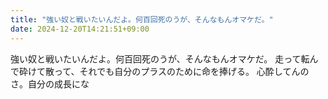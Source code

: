 ```yaml
---
title: "強い奴と戦いたいんだよ。何百回死のうが、そんなもんオマケだ。"
date: 2024-12-20T14:21:51+09:00
---
```

強い奴と戦いたいんだよ。何百回死のうが、そんなもんオマケだ。
走って転んで砕けて散って、それでも自分のプラスのために命を捧げる。
心酔してんのさ。自分の成長にな
